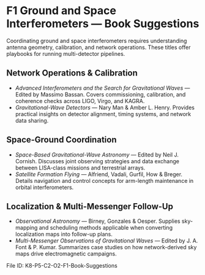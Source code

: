 # F1 Ground and Space Interferometers — Book Suggestions

Coordinating ground and space interferometers requires understanding antenna geometry, calibration, and network operations. These titles offer playbooks for running multi-detector pipelines.

## Network Operations & Calibration
- *Advanced Interferometers and the Search for Gravitational Waves* — Edited by Massimo Bassan. Covers commissioning, calibration, and coherence checks across LIGO, Virgo, and KAGRA.
- *Gravitational-Wave Detectors* — Nary Man & Amber L. Henry. Provides practical insights on detector alignment, timing systems, and network data sharing.

## Space-Ground Coordination
- *Space-Based Gravitational-Wave Astronomy* — Edited by Neil J. Cornish. Discusses joint observing strategies and data exchange between LISA-class missions and terrestrial arrays.
- *Satellite Formation Flying* — Alfriend, Vadali, Gurfil, How & Breger. Details navigation and control concepts for arm-length maintenance in orbital interferometers.

## Localization & Multi-Messenger Follow-Up
- *Observational Astronomy* — Birney, Gonzales & Oesper. Supplies sky-mapping and scheduling methods applicable when converting localization maps into follow-up plans.
- *Multi-Messenger Observations of Gravitational Waves* — Edited by J. A. Font & P. Kumar. Summarizes case studies on how network-derived sky maps drive electromagnetic campaigns.

File ID: K8-P5-C2-O2-F1-Book-Suggestions
